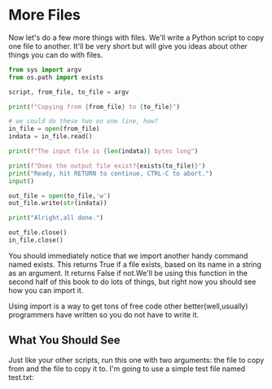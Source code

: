 # More Files

Now let's do a few more things with files. We'll write a Python script to copy one file to another. It'll be very short but will give you ideas about other things you can do with files.

````python
from sys import argv
from os.path import exists

script, from_file, to_file = argv

print(f"Copying from {from_file} to {to_file}")

# we could do these two on one line, how?
in_file = open(from_file)
indata = in_file.read()

print(f"The input file is {len(indata)} bytes long")

print(f"Does the output file exist?{exists(to_file)}")
print("Ready, hit RETURN to continue, CTRL-C to abort.")
input()

out_file = open(to_file,'w')
out_file.write(str(indata))

print("Alright,all done.")

out_file.close()
in_file.close()
````

You should immediately notice that we import another handy command named exists. This returns True if a file exists, based on its name in a string as an argument. It returns False if not.We'll be using this function in the second half of this book to do lots of things, but right now you should see how you can import it.

Using import is a way to get tons of free code other better(well,usually) programmers have written so you do not have to write it.

## What You Should See

Just like your other scripts, run this one with two arguments: the file to copy from and the file to copy it to. I'm going to use a simple test file named test.txt:
